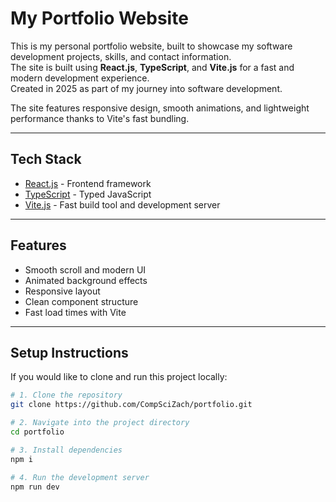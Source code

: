 # My Portfolio Website

This is my personal portfolio website, built to showcase my software development projects, skills, and contact information.  
The site is built using **React.js**, **TypeScript**, and **Vite.js** for a fast and modern development experience.  
Created in 2025 as part of my journey into software development.

The site features responsive design, smooth animations, and lightweight performance thanks to Vite's fast bundling.

---

## Tech Stack

- [React.js](https://reactjs.org/) - Frontend framework
- [TypeScript](https://www.typescriptlang.org/) - Typed JavaScript
- [Vite.js](https://vitejs.dev/) - Fast build tool and development server

---

## Features

- Smooth scroll and modern UI
- Animated background effects
- Responsive layout 
- Clean component structure
- Fast load times with Vite 

---

## Setup Instructions

If you would like to clone and run this project locally:

```bash
# 1. Clone the repository
git clone https://github.com/CompSciZach/portfolio.git

# 2. Navigate into the project directory
cd portfolio

# 3. Install dependencies
npm i

# 4. Run the development server
npm run dev
